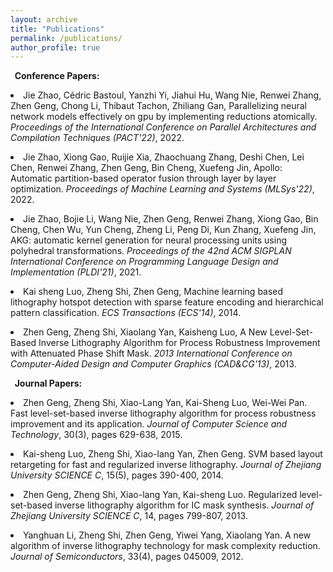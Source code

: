 ```yaml
---
layout: archive
title: "Publications"
permalink: /publications/
author_profile: true
---
```


<!-- {% if author.googlescholar %}
  You can also find my articles on <u><a href="{{author.googlescholar}}">my Google Scholar profile</a>.</u>
{% endif %}

{% include base_path %}

{% for post in site.publications reversed %}
  {% include archive-single.html %}
{% endfor %} -->


<b>&nbsp;&nbsp;Conference Papers:</b>

<p style="margin-bottom: 6px">
<li>
<span>
Jie Zhao, Cédric Bastoul, Yanzhi Yi, Jiahui Hu, Wang Nie, Renwei Zhang, Zhen Geng, Chong Li, Thibaut Tachon, Zhiliang Gan, Parallelizing neural network models effectively on gpu by implementing reductions atomically.
<i>Proceedings of the International Conference on Parallel Architectures and Compilation Techniques (PACT'22)</i>, 2022.
</span></li>
</p>

<p style="margin-bottom: 6px">
<li>
<span>
Jie Zhao, Xiong Gao, Ruijie Xia, Zhaochuang Zhang, Deshi Chen, Lei Chen, Renwei Zhang, Zhen Geng, Bin Cheng, Xuefeng Jin, Apollo: Automatic partition-based operator fusion through layer by layer optimization.
<i>Proceedings of Machine Learning and Systems (MLSys'22)</i>, 2022.
</span></li>
</p>

<p style="margin-bottom: 6px">
<li>
<span>
Jie Zhao, Bojie Li, Wang Nie, Zhen Geng, Renwei Zhang, Xiong Gao, Bin Cheng, Chen Wu, Yun Cheng, Zheng Li, Peng Di, Kun Zhang, Xuefeng Jin, AKG: automatic kernel generation for neural processing units using polyhedral transformations.
<i>Proceedings of the 42nd ACM SIGPLAN International Conference on Programming Language Design and Implementation (PLDI'21)</i>, 2021.
</span></li>
</p>

<p style="margin-bottom: 6px">
<li>
<span>
Kai sheng Luo, Zheng Shi, Zhen Geng, Machine learning based lithography hotspot detection with sparse feature encoding and hierarchical pattern classification.
<i>ECS Transactions (ECS'14)</i>, 2014.
</span></li>
</p>

<p style="margin-bottom: 6px">
<li>
<span>
Zhen Geng, Zheng Shi, Xiaolang Yan, Kaisheng Luo, A New Level-Set-Based Inverse Lithography Algorithm for Process Robustness Improvement with Attenuated Phase Shift Mask.
<i>2013 International Conference on Computer-Aided Design and Computer Graphics (CAD&CG'13)</i>, 2013.
</span></li>
</p>

<b>&nbsp;&nbsp;Journal Papers:</b>

<p style="margin-bottom: 10px">
<li>
<span>
Zhen Geng, Zheng Shi, Xiao-Lang Yan, Kai-Sheng Luo, Wei-Wei Pan. Fast level-set-based inverse lithography algorithm for process robustness improvement and its application. 
<i>Journal of Computer Science and Technology</i>, 30(3), pages 629-638, 2015.</span></li>
</p>

<p style="margin-bottom: 10px">
<li>
<span>
Kai-sheng Luo, Zheng Shi, Xiao-lang Yan, Zhen Geng. SVM based layout retargeting for fast and regularized inverse lithography. 
<i>Journal of Zhejiang University SCIENCE C</i>, 15(5), pages 390-400, 2014.</span></li>
</p>

<p style="margin-bottom: 10px">
<li>
<span>
Zhen Geng, Zheng Shi, Xiao-lang Yan, Kai-sheng Luo. Regularized level-set-based inverse lithography algorithm for IC mask synthesis. 
<i>Journal of Zhejiang University SCIENCE C</i>, 14, pages 799-807, 2013.</span></li>
</p>

<p style="margin-bottom: 10px">
<li>
<span>
Yanghuan Li, Zheng Shi, Zhen Geng, Yiwei Yang, Xiaolang Yan. A new algorithm of inverse lithography technology for mask complexity reduction. 
<i>Journal of Semiconductors</i>, 33(4), pages 045009, 2012.</span></li>
</p>